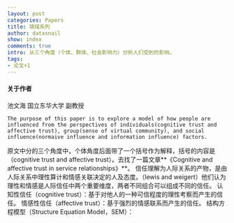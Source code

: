 ```yaml
---
layout: post
categories: Papers
title: 填煤系列
author: datasnail
show: index
comments: true
intro: 从三个角度（个体、群体、社会影响力）分析人们受到的影响。
tags:
- 论文+1
---
```


#### 关于作者
池文海 国立东华大学 副教授

```
The purpose of this paper is to explore a model of how people are influenced from the perspectives of individuals(cognitive trust and affective trust), group(sense of virtual community), and social influence(normaive influence and information influence) factors.
```
原文中分的三个角度中，个体角度后面带了一个括号作为解释，括号的内容是（cognitive trust and affective trust）。去找了一篇文章**《Cognitive and affective trust in service relationships》**。
信任理解为人际关系的产物，是由人际关系中理性算计和情感关联决定的人及态度。（lewis and weigert）他们认为理性和情感是人际信任中两个重要维度，两者不同组合可以组成不同的信任。
认知性信任（cognitive trust）：基于对他人的一种可信程度的理性考察而产生的信任。
情感性信任（affective trust）：基于强烈的情感联系而产生的信任。
结构方程模型（Structure Equation Model，SEM）：